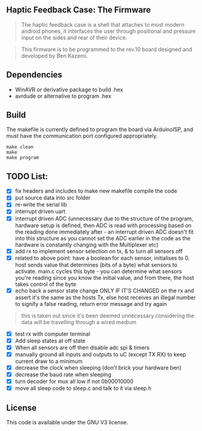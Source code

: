 ## Haptic Feedback Case: The Firmware
> The haptic feedback case is a shell that attaches to most modern android phones, it interfaces the user through positional and pressure input on the sides and rear of their device.   

> This firmware is to be programmed to the rev.10 board designed and developed by Ben Kazemi. 

## Dependencies
- WinAVR or derivative package to build .hex
- avrdude or alternative to program .hex 

## Build
The makefile is currently defined to program the board via ArduinoISP, and must have the communication port configured appropriately. 

```
make clean
make 
make program
```

## TODO List:
- [x] fix headers and includes to make new makefile compile the code
- [x] put source data into src folder
- [x] re-write the serial lib
- [x] interrupt driven uart
- [x] interrupt driven ADC (unnecessary due to the structure of the program, hardware setup is defined, then ADC is read with processing based on the reading done immediately after - an interrupt driven ADC doesn't fit into this structure as you cannot set the ADC earlier in the code as the hardware is constantly changing with the Multiplexer etc)
- [x] add rx to implement sensor selection on tx, & to turn all sensors off
- [x] related to above point: have a boolean for each sensor, initialises to 0. host sends value that determines (bits of a  byte) what sensors to activate. main.c cycles this byte - you can determine what sensors you're reading since you know the initial value, and from there, the host takes control of the byte
- [x] echo back a sensor state change ONLY IF IT'S CHANGED on the rx and assert it's the same as the hosts Tx, else host receives an illegal number to signify a false reading, return error message and try again 
> this is taken out since it's been deemed unnecessary considering the data will be travelling through a wired medium 
- [x] test rx with computer terminal 
- [x] Add sleep states at off state 
- [x] When all sensors are off then disable adc spi & timers 
- [x] manually ground all inputs and outputs to uC (except TX RX) to keep current draw to a minimum  
- [x] decrease the clock when sleeping (don't brick your hardware ben)
- [x] decrease the baud rate when sleeping
- [x] turn decoder for mux all low if not 0b00010000
- [x] move all sleep code to sleep.c and talk to it via sleep.h

## License 

This code is available under the GNU V3 license. 